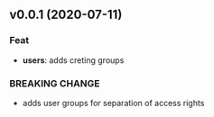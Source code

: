 ## v0.0.1 (2020-07-11)

### Feat

- **users**: adds creting groups

### BREAKING CHANGE

- adds user groups for  separation of access rights
